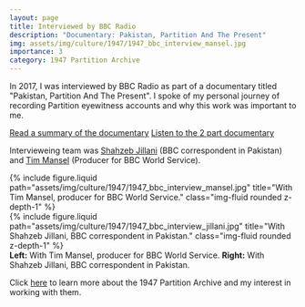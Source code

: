```yaml
---
layout: page
title: Interviewed by BBC Radio
description: "Documentary: Pakistan, Partition And The Present"
img: assets/img/culture/1947/1947_bbc_interview_mansel.jpg
importance: 3
category: 1947 Partition Archive
---
```

In 2017, I was interviewed by BBC Radio as part of a documentary titled "Pakistan, Partition And The Present". I spoke of my personal journey of recording Partition eyewitness accounts and why this work was important to me. 

<div class="row">
    <div class="col-sm-12 mt-3 mt-md-0">
        <a class="btn" href="https://www.bbc.co.uk/mediacentre/proginfo/2017/32/the-documentary-pakistan-partition-and-the-present" >Read a summary of the documentary</a>
        <a class="btn" href="https://www.bbc.co.uk/programmes/p05b70f4">Listen to the 2 part documentary</a>
    </div>
</div>

Intervieweing team was <a href="https://www.linkedin.com/in/shahzeb-jillani-2539313/">Shahzeb Jillani</a> (BBC correspondent in Pakistan) and <a href="https://www.linkedin.com/in/timmansel/">Tim Mansel</a> (Producer for BBC World Service).

<div class="row">
    <div class="col-sm mt-3 mt-md-0">
        {% include figure.liquid path="assets/img/culture/1947/1947_bbc_interview_mansel.jpg" title="With Tim Mansel, producer for BBC World Service." class="img-fluid rounded z-depth-1" %}
    </div>
    <div class="col-sm mt-3 mt-md-0">
        {% include figure.liquid path="assets/img/culture/1947/1947_bbc_interview_jillani.jpg" title="With Shahzeb Jillani, BBC correspondent in Pakistan." class="img-fluid rounded z-depth-1" %}
    </div>
</div>
<div class="caption">
    <b>Left:</b> With Tim Mansel, producer for BBC World Service. <b>Right:</b> With Shahzeb Jillani, BBC correspondent in Pakistan.
</div>

Click <a href="/culture/1947_info/">here</a> to learn more about the 1947 Partition Archive and my interest in working with them. 

